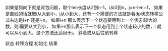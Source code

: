 如果是斜向下就是背包问题，取个len长度从2到n-1，i从0到n，j=n-len+1，
如果是直线的话就取i从大到小，j从小到大，还有一个简便的方法就是看dp状态转移公式右边是i+n 还是i-n，
如果i+n 那么表示下一个状态要用到上一个状态i较大的数，则i需要从大到小，
如果i-n那么表示下一个状态用到上个状态较小的数，i 就可以从小到大，这个方法还适用于j。
斜着或从后往前转移


状态
转移方程
初始化
结果

